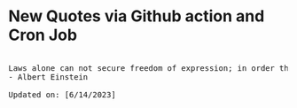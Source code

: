 # New Quotes via Github action and Cron Job

<pre>
<!-- #quote -->
Laws alone can not secure freedom of expression; in order that every man present his views without penalty there must be spirit of tolerance in the entire population.
- Albert Einstein

Updated on: [6/14/2023]
<!-- #quoteEnd -->
</pre>
